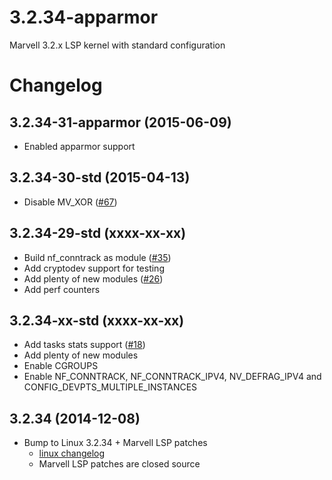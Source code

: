 # 3.2.34-apparmor

Marvell 3.2.x LSP kernel with standard configuration

# Changelog

## 3.2.34-31-apparmor (2015-06-09)

* Enabled apparmor support

## 3.2.34-30-std (2015-04-13)

* Disable MV_XOR ([#67](https://github.com/scaleway/kernel-tools/issues/67))

## 3.2.34-29-std (xxxx-xx-xx)

* Build nf_conntrack as module ([#35](https://github.com/scaleway/kernel-tools/issues/35))
* Add cryptodev support for testing
* Add plenty of new modules ([#26](https://github.com/scaleway/kernel-tools/issues/26))
* Add perf counters


## 3.2.34-xx-std (xxxx-xx-xx)

* Add tasks stats support ([#18](https://github.com/scaleway/kernel-tools/issues/18))
* Add plenty of new modules
* Enable CGROUPS
* Enable NF_CONNTRACK, NF_CONNTRACK_IPV4, NV_DEFRAG_IPV4 and CONFIG_DEVPTS_MULTIPLE_INSTANCES

## 3.2.34 (2014-12-08)

* Bump to Linux 3.2.34 + Marvell LSP patches
  * [linux changelog](https://kernel.org/pub/linux/kernel/v3.x/ChangeLog-3.2.34)
  * Marvell LSP patches are closed source
